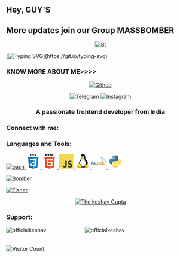 ## Hey, GUY'S 
## More updates join our Group MASSBOMBER

<p align="center"><img src="https://user-images.githubusercontent.com/49580304/110318584-81067880-7fc2-11eb-8391-152d308e7f2b.gif" alt="Bt">

  [![Typing SVG](https://readme-typing-svg.herokuapp.com?color=%23F70B10&size=27&lines=Hey+This+is+keshav;+Welcome+To+my+profile;)](https://git.io/typing-svg)
  
### KNOW MORE ABOUT ME>>>>
<p align="center"><a href="https://github.com/officialkeshav><img title="the Keshav Gupta" src="https://github-readme-stats.vercel.app/api?username=officialkeshav&show_icons=true&include_all_commits=true&theme=chartreuse-dark&cache_seconds=3200"></a>
</p>

<p align="center">
<a href="https://GitHub.com/officialkeshav"><img title="Github" src="https://img.shields.io/badge/The keshav Gupta-brightgreen?style=for-the-badge&logo=github"></a>


<p align="center">
<a href="https://t.me/massbomber"><img title="Telegram" src="https://img.shields.io/badge/Telegram-black?style=for-the-badge&logo=Telegram"></a>
<a href="https://instagram.com/official_.keshav"><img title="Instagram" src="https://img.shields.io/badge/INSTAGRAM-purple?style=for-the-badge&logo=instagram"></a>
<h3 align="center">A passionate frontend developer from India</h3>

<h3 align="left">Connect with me:</h3>
<p align="left">
</p>

<h3 align="left">Languages and Tools:</h3>
<p align="left"> <a href="https://www.gnu.org/software/bash/" target="_blank" rel="noreferrer"> <img src="https://www.vectorlogo.zone/logos/gnu_bash/gnu_bash-icon.svg" alt="bash" width="40" height="40"/> </a> <a href="https://www.w3schools.com/css/" target="_blank" rel="noreferrer"> <img src="https://raw.githubusercontent.com/devicons/devicon/master/icons/css3/css3-original-wordmark.svg" alt="css3" width="40" height="40"/> </a> <a href="https://www.w3.org/html/" target="_blank" rel="noreferrer"> <img src="https://raw.githubusercontent.com/devicons/devicon/master/icons/html5/html5-original-wordmark.svg" alt="html5" width="40" height="40"/> </a> <a href="https://developer.mozilla.org/en-US/docs/Web/JavaScript" target="_blank" rel="noreferrer"> <img src="https://raw.githubusercontent.com/devicons/devicon/master/icons/javascript/javascript-original.svg" alt="javascript" width="40" height="40"/> </a> <a href="https://www.linux.org/" target="_blank" rel="noreferrer"> <img src="https://raw.githubusercontent.com/devicons/devicon/master/icons/linux/linux-original.svg" alt="linux" width="40" height="40"/> </a> <a href="https://www.mysql.com/" target="_blank" rel="noreferrer"> <img src="https://raw.githubusercontent.com/devicons/devicon/master/icons/mysql/mysql-original-wordmark.svg" alt="mysql" width="40" height="40"/> </a> <a href="https://www.python.org" target="_blank" rel="noreferrer"> <img src="https://raw.githubusercontent.com/devicons/devicon/master/icons/python/python-original.svg" alt="python" width="40" height="40"/> </a> </p>


  <a href="https://github.com/officialkeshav/Bomber-1.0"><img title="Bomber" src="https://github-readme-stats.vercel.app/api/pin/?username=officialkeshav&repo=bomber&theme=radical"></a>

<a href="https://github.com/officialkeshav/Fisher"><img title="Fisher" src="https://github-readme-stats.vercel.app/api/pin/?username=officialkeshav&repo=INSAGRAM-Fishing-Page&theme=highcontrast"></a>
<p align="center">
  
  
</a>
</p>

<p align="center">
<a href="https://github.com/officialkeshav"><img title="The keshav Gupta" src="https://github-readme-stats.vercel.app/api/top-langs/?username=officialkeshav&layout=compact"></a>
</p>
<h3 align="left">Support:</h3>
<p><a href="https://www.buymeacoffee.com/officialkeshav"> <img align="left" src="https://cdn.buymeacoffee.com/buttons/v2/default-yellow.png" height="50" width="210" alt="officialkeshav" /></a><a href="https://ko-fi.com/officialkeshav"> <img align="left" src="https://cdn.ko-fi.com/cdn/kofi3.png?v=3" height="50" width="210" alt="officialkeshav" /></a></p><br><br>


  
![Visitor Count](https://profile-counter.glitch.me/officialkeshav/count.svg)
